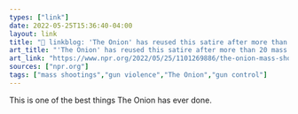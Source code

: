 ```yaml
---
types: ["link"]
date: 2022-05-25T15:36:40-04:00
layout: link
title: "🔗 linkblog: 'The Onion' has reused this satire after more than 20 mass shootings since 2014 : NPR'"
art_title: "'The Onion' has reused this satire after more than 20 mass shootings since 2014 : NPR"
art_link: "https://www.npr.org/2022/05/25/1101269886/the-onion-mass-shooting-satire"
sources: ["npr.org"]
tags: ["mass shootings","gun violence","The Onion","gun control"]
---
```

This is one of the best things The Onion has ever done.
 
